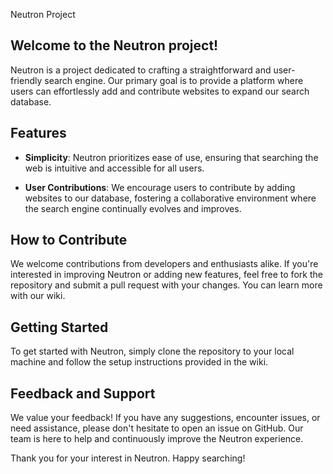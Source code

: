 Neutron Project

## Welcome to the Neutron project!

Neutron is a project dedicated to crafting a straightforward and user-friendly search engine. Our primary goal is to provide a platform where users can effortlessly add and contribute websites to expand our search database.

## Features

- **Simplicity**: Neutron prioritizes ease of use, ensuring that searching the web is intuitive and accessible for all users.
  
- **User Contributions**: We encourage users to contribute by adding websites to our database, fostering a collaborative environment where the search engine continually evolves and improves.
  
## How to Contribute

We welcome contributions from developers and enthusiasts alike. If you're interested in improving Neutron or adding new features, feel free to fork the repository and submit a pull request with your changes. You can learn more with our wiki.

## Getting Started

To get started with Neutron, simply clone the repository to your local machine and follow the setup instructions provided in the wiki.

## Feedback and Support

We value your feedback! If you have any suggestions, encounter issues, or need assistance, please don't hesitate to open an issue on GitHub. Our team is here to help and continuously improve the Neutron experience.

Thank you for your interest in Neutron. Happy searching!
